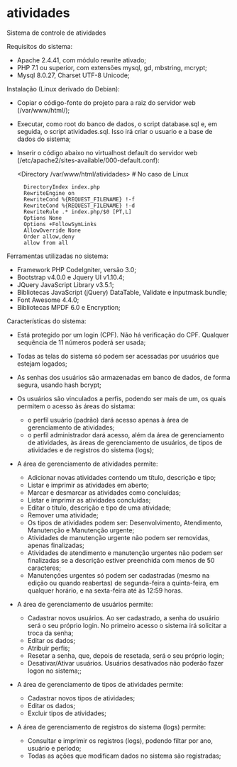 # atividades
Sistema de controle de atividades

Requisitos do sistema:

- Apache 2.4.41, com módulo rewrite ativado;
- PHP 7.1 ou superior, com extensões mysql, gd, mbstring, mcrypt;
- Mysql 8.0.27, Charset UTF-8 Unicode;


Instalação (Linux derivado do Debian):

- Copiar o código-fonte do projeto para a raiz do servidor web (/var/www/html/);
- Executar, como root do banco de dados, o script database.sql e, em seguida, o script atividades.sql. Isso irá criar o usuario e a base de dados do sistema;
- Inserir o código abaixo no virtualhost default do servidor web (/etc/apache2/sites-available/000-default.conf):

    <Directory /var/www/html/atividades> # No caso de Linux

        DirectoryIndex index.php
        RewriteEngine on
        RewriteCond %{REQUEST_FILENAME} !-f
        RewriteCond %{REQUEST_FILENAME} !-d
        RewriteRule .* index.php/$0 [PT,L]
        Options None
        Options +FollowSymLinks
        AllowOverride None
        Order allow,deny
        allow from all

    </Directory>
    

Ferramentas utilizadas no sistema:

- Framework PHP CodeIgniter, versão 3.0;
- Bootstrap v4.0.0 e Jquery UI v1.10.4;
- JQuery JavaScript Library v3.5.1;
- Bibliotecas JavaScript (jQuery) DataTable, Validate e inputmask.bundle;
- Font Awesome 4.4.0;
- Bibliotecas MPDF 6.0 e Encryption;



Características do sistema:

- Está protegido por um login (CPF). Não há verificação do CPF. Qualquer sequência de 11 números poderá ser usada;
- Todas as telas do sistema só podem ser acessadas por usuários que estejam logados;
- As senhas dos usuários são armazenadas em banco de dados, de forma segura, usando hash bcrypt;
- Os usuários são vinculados a perfis, podendo ser mais de um, os quais permitem o acesso às áreas do sistama:
    - o perfil usuário (padrão) dará acesso apenas à área de gerenciamento de atividades;
    - o perfil administrador dará acesso, além da área de gerenciamento de atividades, às áreas de gerenciamento de usuários, de tipos de atividades e de registros do sistema (logs);

- A área de gerenciamento de atividades permite:
    - Adicionar novas atividades contendo um título, descrição e tipo;
    - Listar e imprimir as atividades em aberto;
    - Marcar e desmarcar as atividades como concluídas;
    - Listar e imprimir as atividades concluídas;
    - Editar o título, descrição e tipo de uma atividade;
    - Remover uma atividade;
    - Os tipos de atividades podem ser: Desenvolvimento, Atendimento, Manutenção e Manutenção urgente;
    - Atividades de manutenção urgente não podem ser removidas, apenas finalizadas;
    - Atividades de atendimento e manutenção urgentes não podem ser finalizadas se a descrição estiver preenchida com menos de 50 caracteres;
    - Manutenções urgentes  só podem ser cadastradas (mesmo na edição ou quando reabertas) de segunda-feira a quinta-feira, em qualquer horário, e na sexta-feira até às 12:59 horas.

- A área de gerenciamento de usuários permite:
    - Cadastrar novos usuários. Ao ser cadastrado, a senha do usuário será o seu próprio login. No primeiro acesso o sistema irá solicitar a troca da senha;
    - Editar os dados;
    - Atribuir perfis;
    - Resetar a senha, que, depois de resetada, será o seu próprio login;
    - Desativar/Ativar usuários. Usuários desativados não poderão fazer logon no sistema;;

- A área de gerenciamento de tipos de atividades permite:
    - Cadastrar novos tipos de atividades;
    - Editar os dados;
    - Excluir tipos de atividades;

- A área de gerenciamento de registros do sistema (logs) permite:
    - Consultar e imprimir os registros (logs), podendo filtar por ano, usuário e período;
    - Todas as ações que modificam dados no sistema são registradas;

